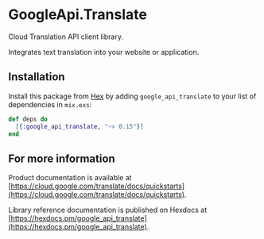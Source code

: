 # GoogleApi.Translate

Cloud Translation API client library.

Integrates text translation into your website or application.

## Installation

Install this package from [Hex](https://hex.pm) by adding
`google_api_translate` to your list of dependencies in `mix.exs`:

```elixir
def deps do
  [{:google_api_translate, "~> 0.15"}]
end
```

## For more information

Product documentation is available at [https://cloud.google.com/translate/docs/quickstarts](https://cloud.google.com/translate/docs/quickstarts).

Library reference documentation is published on Hexdocs at
[https://hexdocs.pm/google_api_translate](https://hexdocs.pm/google_api_translate).
